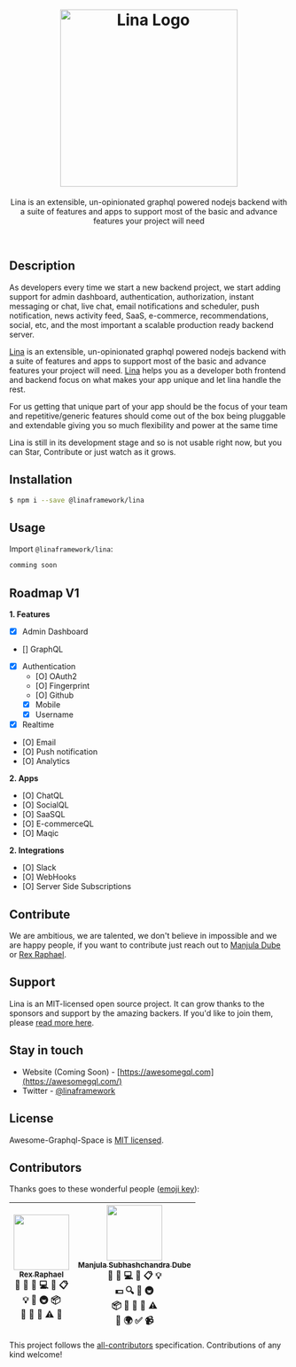 <h1 align="center">
  <a href="https://linaframework.com" target="blank"><img src="https://cdn1.imggmi.com/uploads/2018/9/29/0a7d1413bd0bafe47d4be7df23505382-full.png" width="320" alt="Lina Logo" /></a>
</h1>

[travis-image]: https://api.travis-ci.org/awesome-graphql-space/lina.svg?branch=master
[travis-url]: https://travis-ci.org/awesome-graphql-space/nest
[linux-image]: https://img.shields.io/travis/nestjs/awesome-graphql-space/lina.svg?label=linux
[linux-url]: https://travis-ci.org/awesome-graphql-space/lina

  <p align="center">Lina is an extensible, un-opinionated graphql powered nodejs backend with a suite of features and apps to support most of the basic and advance features your project will need</p>
    <p align="center"> </p>

<br />

## Description

As developers every time we start a new backend project, we start adding support for admin dashboard, authentication, authorization, instant messaging or chat, live chat, email notifications and scheduler, push notification, news activity feed, SaaS, e-commerce, recommendations, social, etc, and the most important a scalable production ready backend server. 

[Lina](https://github.com/awesome-graphql-space/lina) is an extensible, un-opinionated graphql powered nodejs backend with a suite of features and apps to support most of the basic and advance features your project will need. [Lina](https://github.com/awesome-graphql-space/lina) helps you as a developer both frontend and backend focus on what makes your app unique and let lina handle the rest.

For us getting that unique part of your app should be the focus of your team and repetitive/generic features should come out of the box being pluggable and extendable giving you so much flexibility and power at the same time

Lina is still in its development stage and so is not usable right now, but you can Star, Contribute or just watch as it grows.

## Installation

```bash
$ npm i --save @linaframework/lina
```

## Usage

Import `@linaframework/lina`:

```typescript
comming soon
```


## Roadmap V1

**1. Features**
- [X] Admin Dashboard
- [] GraphQL
- [X] Authentication
  - [O] OAuth2
  - [O] Fingerprint
  - [O] Github
  - [X] Mobile
  - [X] Username
- [X] Realtime
- [O] Email
- [O] Push notification
- [O] Analytics

**2. Apps**
* [O] ChatQL
* [O] SocialQL
* [O] SaaSQL
* [O] E-commerceQL
* [O] Maqic

**2. Integrations**
* [O] Slack
* [O] WebHooks
* [O] Server Side Subscriptions

## Contribute
We are ambitious, we are talented, we don't believe in impossible and we are happy people, if you want to contribute just reach out to [Manjula Dube](https://twitter.com/manjula_dube) or [Rex Raphael](https://twitter.com/rex_raph).

## Support

Lina is an MIT-licensed open source project. It can grow thanks to the sponsors and support by the amazing backers. If you'd like to join them, please [read more here](https://docs.awesomegql.com/support).

## Stay in touch

* Website (Coming Soon) - [https://awesomegql.com](https://awesomegql.com/)
* Twitter - [@linaframework](https://twitter.com/linaframework)

## License

Awesome-Graphql-Space is [MIT licensed](https://github.com/awesome-graphql-space/lina/blob/master/LICENSE.md).

## Contributors

Thanks goes to these wonderful people ([emoji key](https://github.com/kentcdodds/all-contributors#emoji-key)):

<!-- ALL-CONTRIBUTORS-LIST:START - Do not remove or modify this section -->
<!-- prettier-ignore -->
| [<img src="https://avatars2.githubusercontent.com/u/11243590?v=4" width="100px;"/><br /><sub><b>Rex Raphael</b></sub>](http://rexraphael.com)<br /> 💬 📝 🐛 💻 📖 📋 <br />💡 🤔 🚇 📦 <br /> 🔌 👀 📢 ⚠️ 🔧 | [<img src="https://avatars0.githubusercontent.com/u/7845921?v=4" width="100px;"/><br /><sub><b>Manjula Subhashchandra Dube</b></sub>](https://www.linkedin.com/profile/view?id=181968473&trk=nav_responsive_tab_profile)<br />💬 📝 💻 📖 📋 💡 <br /> 💵 🔍 🤔 🚇 <br /> 📦 🔌 👀 📢 ⚠️ <br /> 🔧 🌍 ✅ 📹 |
| :---: | :---: |
<!-- ALL-CONTRIBUTORS-LIST:END -->

This project follows the [all-contributors](https://github.com/kentcdodds/all-contributors) specification. Contributions of any kind welcome!
